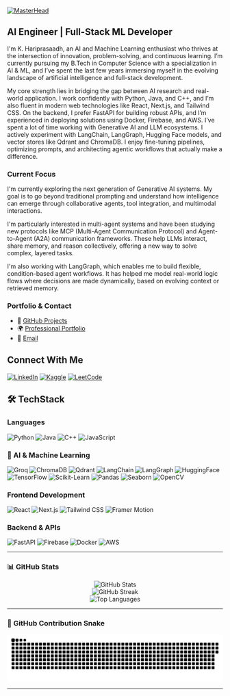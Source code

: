 [![MasterHead](https://user-images.githubusercontent.com/74038190/225813708-98b745f2-7d22-48cf-9150-083f1b00d6c9.gif)](https://Hariprasaadh.io)

## AI Engineer | Full-Stack ML Developer

I'm K. Hariprasaadh, an AI and Machine Learning enthusiast who thrives at the intersection of innovation, problem-solving, and continuous learning. I’m currently pursuing my B.Tech in Computer Science with a specialization in AI & ML, and I’ve spent the last few years immersing myself in the evolving landscape of artificial intelligence and full-stack development.

My core strength lies in bridging the gap between AI research and real-world application. I work confidently with Python, Java, and C++, and I’m also fluent in modern web technologies like React, Next.js, and Tailwind CSS. On the backend, I prefer FastAPI for building robust APIs, and I’m experienced in deploying solutions using Docker, Firebase, and AWS. I’ve spent a lot of time working with Generative AI and LLM ecosystems. I actively experiment with LangChain, LangGraph, Hugging Face models, and vector stores like Qdrant and ChromaDB. I enjoy fine-tuning pipelines, optimizing prompts, and architecting agentic workflows that actually make a difference.



### Current Focus

I'm currently exploring the next generation of Generative AI systems. My goal is to go beyond traditional prompting and understand how intelligence can emerge through collaborative agents, tool integration, and multimodal interactions.

I'm particularly interested in multi-agent systems and have been studying new protocols like MCP (Multi-Agent Communication Protocol) and Agent-to-Agent (A2A) communication frameworks. These help LLMs interact, share memory, and reason collectively, offering a new way to solve complex, layered tasks.

I'm also working with LangGraph, which enables me to build flexible, condition-based agent workflows. It has helped me model real-world logic flows where decisions are made dynamically, based on evolving context or retrieved memory.



### Portfolio & Contact
- 📂 [GitHub Projects](https://github.com/Hariprasaadh)
- 🌍 [Professional Portfolio](https://hariprasaadh.vercel.app/)
- 📧 [Email](mailto:hari.kdh7376@gmail.com)

## Connect With Me

<p align="left">
<a href="https://linkedin.com/in/hariprasaadh-k-a5430a287" target="blank"><img align="center" src="https://raw.githubusercontent.com/rahuldkjain/github-profile-readme-generator/master/src/images/icons/Social/linked-in-alt.svg" alt="LinkedIn" height="30" width="40" /></a>
<a href="https://kaggle.com/hariprasaadh" target="blank"><img align="center" src="https://raw.githubusercontent.com/rahuldkjain/github-profile-readme-generator/master/src/images/icons/Social/kaggle.svg" alt="Kaggle" height="30" width="40" /></a>
<a href="https://www.leetcode.com/hariprasaadh_k" target="blank"><img align="center" src="https://raw.githubusercontent.com/rahuldkjain/github-profile-readme-generator/master/src/images/icons/Social/leet-code.svg" alt="LeetCode" height="30" width="40" /></a>
</p>

## 🛠️ TechStack

### Languages
![Python](https://img.shields.io/badge/PYTHON-3776AB?style=for-the-badge&logo=python&logoColor=white)
![Java](https://img.shields.io/badge/JAVA-ED8B00?style=for-the-badge&logo=java&logoColor=white)
![C++](https://img.shields.io/badge/C++-00599C?style=for-the-badge&logo=cplusplus&logoColor=white)
![JavaScript](https://img.shields.io/badge/JAVASCRIPT-F7DF1E?style=for-the-badge&logo=javascript&logoColor=black)

### 🤖 AI & Machine Learning
![Groq](https://img.shields.io/badge/Groq-FF3C3C?style=for-the-badge&logo=groq&logoColor=white)
![ChromaDB](https://img.shields.io/badge/ChromaDB-FF6B00?style=for-the-badge&logoColor=white)
![Qdrant](https://img.shields.io/badge/Qdrant-FF4A4A?style=for-the-badge&logo=qdrant&logoColor=white)
![LangChain](https://img.shields.io/badge/LangChain-1F2937?style=for-the-badge&logo=langchain&logoColor=white)
![LangGraph](https://img.shields.io/badge/LangGraph-7F56D9?style=for-the-badge&logo=langgraph&logoColor=white)
![HuggingFace](https://img.shields.io/badge/HuggingFace-FFD21F?style=for-the-badge&logo=huggingface&logoColor=black)
![TensorFlow](https://img.shields.io/badge/TensorFlow-FF6F00?style=for-the-badge&logo=tensorflow&logoColor=white)
![Scikit-Learn](https://img.shields.io/badge/Scikit--Learn-F7931E?style=for-the-badge&logo=scikit-learn&logoColor=white)
![Pandas](https://img.shields.io/badge/Pandas-150458?style=for-the-badge&logo=pandas&logoColor=white)
![Seaborn](https://img.shields.io/badge/Seaborn-3776AB?style=for-the-badge&logo=python&logoColor=white)
![OpenCV](https://img.shields.io/badge/OpenCV-5C3EE8?style=for-the-badge&logo=opencv&logoColor=white)

### Frontend Development
![React](https://img.shields.io/badge/REACT-61DAFB?style=for-the-badge&logo=react&logoColor=black)
![Next.js](https://img.shields.io/badge/NEXT.JS-000000?style=for-the-badge&logo=nextdotjs&logoColor=white)
![Tailwind CSS](https://img.shields.io/badge/Tailwind_CSS-38B2AC?style=for-the-badge&logo=tailwind-css&logoColor=white)
![Framer Motion](https://img.shields.io/badge/Framer_Motion-000000?style=for-the-badge&logo=framer&logoColor=white)

### Backend & APIs
![FastAPI](https://img.shields.io/badge/FASTAPI-009688?style=for-the-badge&logo=fastapi&logoColor=white)
![Firebase](https://img.shields.io/badge/FIREBASE-FFCA28?style=for-the-badge&logo=firebase&logoColor=black)
![Docker](https://img.shields.io/badge/DOCKER-2496ED?style=for-the-badge&logo=docker&logoColor=white)
![AWS](https://img.shields.io/badge/AWS-232F3E?style=for-the-badge&logo=amazon-aws&logoColor=white)

---

### 📊 GitHub Stats  
<p align="center">
  <img src="https://github-readme-stats.vercel.app/api?username=hariprasaadh&show_icons=true&theme=radical" alt="GitHub Stats" />
  <br>
  <img src="https://github-readme-streak-stats.herokuapp.com/?user=hariprasaadh&theme=radical" alt="GitHub Streak" />
  <br>
  <img src="https://github-readme-stats.vercel.app/api/top-langs/?username=hariprasaadh&layout=compact&theme=radical" alt="Top Languages" />
</p>

---

### 🐍 GitHub Contribution Snake 

<div align="center">
<img src="https://github.com/Hariprasaadh/Hariprasaadh/blob/output/github-snake-dark.svg" alt="Snake animation" />
</div>

---
